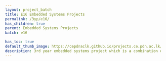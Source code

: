 ```yaml
---
layout: project_batch
title: E16 Embedded Systems Projects
permalink: /3yp/e16/
has_children: true
parent: Embedded Systems Projects
batch: e16

has_toc: true
default_thumb_image: https://cepdnaclk.github.io/projects.ce.pdn.ac.lk/data/categories/3yp/data/categories/3yp/thumbnail.jpg
description: 3rd year embedded systems project which is a combination of CO321, CO324 and CO325 courses
---
```

